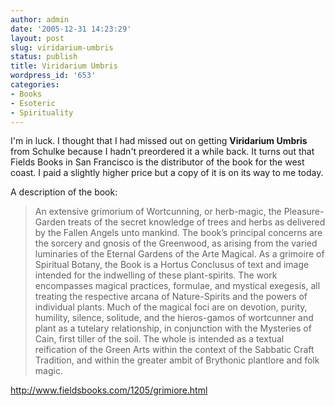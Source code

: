 ```yaml
---
author: admin
date: '2005-12-31 14:23:29'
layout: post
slug: viridarium-umbris
status: publish
title: Viridarium Umbris
wordpress_id: '653'
categories:
- Books
- Esoteric
- Spirituality
---
```

I'm in luck. I thought that I had missed out on getting <strong>Viridarium Umbris</strong> from Schulke because I hadn't preordered it a while back. It turns out that Fields Books in San Francisco is the distributor of the book for the west coast. I paid a slightly higher price but a copy of it is on its way to me today.

A description of the book:
<blockquote>An extensive grimorium of Wortcunning, or herb-magic, the Pleasure-Garden treats of the secret knowledge of trees and herbs as delivered by the Fallen Angels unto mankind. The book’s principal concerns are the sorcery and gnosis of the Greenwood, as arising from the varied luminaries of the Eternal Gardens of the Arte Magical. As a grimoire of Spiritual Botany, the Book is a Hortus Conclusus of text and image intended for the indwelling of these plant-spirits.
The work encompasses magical practices, formulae, and mystical exegesis, all treating the respective arcana of Nature-Spirits and the powers of individual plants. Much of the magical foci are on devotion, purity, humility, silence, solitude, and the hieros-gamos of wortcunner and plant as a tutelary relationship, in conjunction with the Mysteries of Cain, first tiller of the soil. The whole is intended as a textual reification of the Green Arts within the context of the Sabbatic Craft Tradition, and within the greater ambit of Brythonic plantlore and folk magic.</blockquote>
<a href="http://www.fieldsbooks.com/1205/grimiore.html">http://www.fieldsbooks.com/1205/grimiore.html</a>
